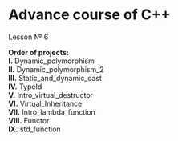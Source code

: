 # Advance course of C++ <br/>    
Lesson № 6 <br/>

<b>Order of projects:</b> <br/>
  <b>Ⅰ.</b>    Dynamic_polymorphism <br/>
  <b>Ⅱ.</b>    Dynamic_polymorphism_2 <br/>
  <b>Ⅲ.</b>   Static_and_dynamic_cast <br/>
  <b>Ⅳ.</b>   TypeId <br/> 
  <b>Ⅴ.</b>    Intro_virtual_destructor <br/>
  <b>Ⅵ.</b>   Virtual_Inheritance <br/>
  <b>Ⅶ.</b>  Intro_lambda_function <br/>
  <b>Ⅷ.</b>  Functor <br/>
  <b>Ⅸ.</b>  std_function <br/>
